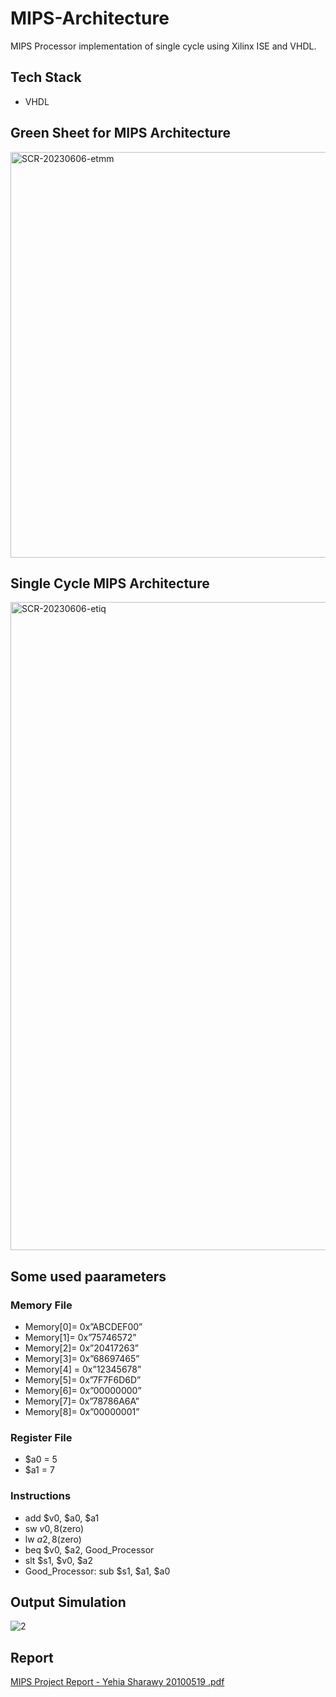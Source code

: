 # MIPS-Architecture
 MIPS Processor implementation of single cycle using Xilinx ISE and VHDL.
 
 ## Tech Stack
 - VHDL
 
 ## Green Sheet for MIPS Architecture
<img width="649" alt="SCR-20230606-etmm" src="https://github.com/YehiaSharawy/MIPS-Architecture/assets/65984199/c05e8335-7d86-4e54-bc46-de19e55e5b08">

## Single Cycle MIPS Architecture
<img width="1037" alt="SCR-20230606-etiq" src="https://github.com/YehiaSharawy/MIPS-Architecture/assets/65984199/9da4ef50-dc75-4a6d-8729-9567e30a619f">

## Some used paarameters
### Memory File
- Memory[0]= 0x”ABCDEF00”
- Memory[1]= 0x”75746572”
- Memory[2]= 0x”20417263”
- Memory[3]= 0x”68697465”
- Memory[4] = 0x”12345678”
- Memory[5]= 0x”7F7F6D6D”
- Memory[6]= 0x”00000000”
- Memory[7]= 0x”78786A6A”
- Memory[8]= 0x”00000001”

### Register File
- $a0 = 5
- $a1 = 7

### Instructions
- add $v0, $a0, $a1
- sw $v0, 8($zero)
- lw $a2, 8($zero)
- beq $v0, $a2, Good_Processor
- slt $s1, $v0, $a2
- Good_Processor: sub $s1, $a1, $a0

## Output Simulation
![2](https://github.com/YehiaSharawy/MIPS-Architecture/assets/65984199/57ed4b1f-d5b3-435f-a53e-369ba3051946)

## Report
[MIPS Project Report - Yehia Sharawy 20100519 .pdf](https://github.com/YehiaSharawy/MIPS-Architecture/files/11659017/MIPS.Project.Report.-.Yehia.Sharawy.20100519.pdf)
